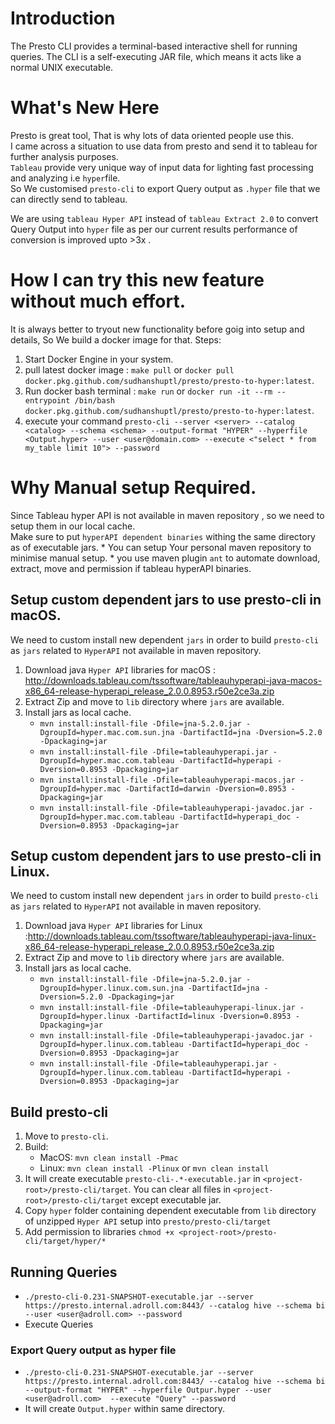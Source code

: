 # Introduction
The Presto CLI provides a terminal-based interactive shell for running queries. The CLI is a self-executing JAR file,
 which means it acts like a normal UNIX executable. <br/>

# What's New Here
Presto is great tool, That is why lots of data oriented people use this. <br />
I came across a situation to use data from presto and send it to tableau for further analysis purposes. <br />
`Tableau` provide very unique way of input data for lighting fast processing and analyzing i.e `hyper`file. <br />
So We customised `presto-cli` to export Query output as `.hyper` file that we can directly send to tableau. <br />

We are using `tableau Hyper API` instead of `tableau Extract 2.0` to convert Query Output into `hyper` file as per our current 
results performance of conversion is improved upto >3x .

# How I can try this new feature without much effort.
It is always better to tryout new functionality before goig into setup and details, So We build a docker image for that.
Steps:
1. Start Docker Engine in your system.
2. pull latest docker image : 
`make pull` 
or `docker pull docker.pkg.github.com/sudhanshuptl/presto/presto-to-hyper:latest`.
3. Run docker bash terminal : 
`make run` 
or `docker run -it --rm --entrypoint /bin/bash docker.pkg.github.com/sudhanshuptl/presto/presto-to-hyper:latest`.
4. execute your command
 `presto-cli --server <server> --catalog <catalog> --schema <schema> --output-format "HYPER" --hyperfile <Output.hyper> --user <user@domain.com> --execute <"select * from my_table limit 10"> --password`
     


# Why Manual setup Required.
Since Tableau hyper API is not available in maven repository , so we need to setup them in our local cache.<br/>
Make sure to put `hyperAPI dependent binaries` withing the same directory as of executable jars.
    * You can setup Your personal maven repository to minimise manual setup.
    * you use maven plugin `ant` to automate download, extract, move and permission if tableau hyperAPI binaries.


## Setup custom dependent jars to use presto-cli in macOS.
We need to custom install new dependent `jars` in order to build `presto-cli` as `jars` related to `HyperAPI` not available in maven repository.
1. Download java `Hyper API` libraries for macOS : http://downloads.tableau.com/tssoftware/tableauhyperapi-java-macos-x86_64-release-hyperapi_release_2.0.0.8953.r50e2ce3a.zip
2. Extract Zip and move to `lib`  directory where `jars` are available.
3. Install jars as local cache.
    * `mvn install:install-file -Dfile=jna-5.2.0.jar -DgroupId=hyper.mac.com.sun.jna -DartifactId=jna -Dversion=5.2.0 -Dpackaging=jar`
    * `mvn install:install-file -Dfile=tableauhyperapi.jar -DgroupId=hyper.mac.com.tableau -DartifactId=hyperapi -Dversion=0.8953 -Dpackaging=jar`
    * `mvn install:install-file -Dfile=tableauhyperapi-macos.jar -DgroupId=hyper.mac -DartifactId=darwin -Dversion=0.8953 -Dpackaging=jar`
    * `mvn install:install-file -Dfile=tableauhyperapi-javadoc.jar -DgroupId=hyper.mac.com.tableau -DartifactId=hyperapi_doc -Dversion=0.8953 -Dpackaging=jar`

## Setup custom dependent jars to use presto-cli in Linux.
We need to custom install new dependent `jars` in order to build `presto-cli` as `jars` related to `HyperAPI` not available in maven repository.
1. Download java `Hyper API` libraries for Linux :http://downloads.tableau.com/tssoftware/tableauhyperapi-java-linux-x86_64-release-hyperapi_release_2.0.0.8953.r50e2ce3a.zip
2. Extract Zip and move to `lib`  directory where `jars` are available.
3. Install jars as local cache.
    * `mvn install:install-file -Dfile=jna-5.2.0.jar -DgroupId=hyper.linux.com.sun.jna -DartifactId=jna -Dversion=5.2.0 -Dpackaging=jar`
    * `mvn install:install-file -Dfile=tableauhyperapi-linux.jar -DgroupId=hyper.linux -DartifactId=linux -Dversion=0.8953 -Dpackaging=jar`
    * `mvn install:install-file -Dfile=tableauhyperapi-javadoc.jar -DgroupId=hyper.linux.com.tableau -DartifactId=hyperapi_doc -Dversion=0.8953 -Dpackaging=jar`
    * `mvn install:install-file -Dfile=tableauhyperapi.jar -DgroupId=hyper.linux.com.tableau -DartifactId=hyperapi -Dversion=0.8953 -Dpackaging=jar`



## Build presto-cli
1. Move to `presto-cli`.
2. Build: 
    * MacOS: `mvn clean install -Pmac`
    * Linux: `mvn clean install -Plinux` or `mvn clean install`
3. It will create executable `presto-cli-.*-executable.jar` in `<project-root>/presto-cli/target`. 
   You can clear all files in `<project-root>/presto-cli/target` except executable jar.   
4. Copy `hyper` folder containing dependent executable from `lib` directory of unzipped `Hyper API` setup into `presto/presto-cli/target`
5. Add permission to libraries `chmod +x <project-root>/presto-cli/target/hyper/*`

## Running Queries
 * `./presto-cli-0.231-SNAPSHOT-executable.jar --server https://presto.internal.adroll.com:8443/ --catalog hive --schema bi --user <user@adroll.com> --password`
 * Execute Queries

### Export Query output as hyper file
 * `./presto-cli-0.231-SNAPSHOT-executable.jar --server https://presto.internal.adroll.com:8443/ --catalog hive --schema bi --output-format "HYPER" --hyperfile Outpur.hyper --user <user@adroll.com>  --execute "Query" --password`
 * It will create `Output.hyper` within same directory.
